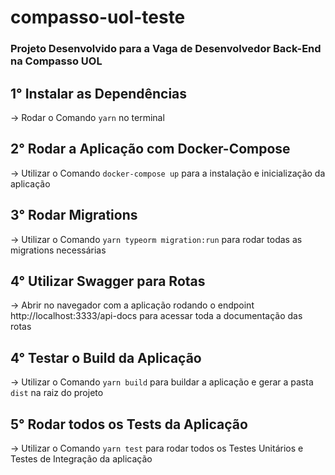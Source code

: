 # compasso-uol-teste

### Projeto Desenvolvido para a Vaga de Desenvolvedor Back-End na Compasso UOL

## 1° Instalar as Dependências
-> Rodar o Comando `yarn` no terminal

## 2° Rodar a Aplicação com Docker-Compose
-> Utilizar o Comando `docker-compose up` para a instalação e inicialização da aplicação 

## 3° Rodar Migrations
-> Utilizar o Comando `yarn typeorm migration:run` para rodar todas as migrations necessárias

## 4° Utilizar Swagger para Rotas
-> Abrir no navegador com a aplicação rodando o endpoint http://localhost:3333/api-docs para acessar toda a documentação das rotas

## 4° Testar o Build da Aplicação
-> Utilizar o Comando `yarn build` para buildar a aplicação e gerar a pasta `dist` na raiz do projeto

## 5° Rodar todos os Tests da Aplicação
-> Utilizar o Comando `yarn test` para rodar todos os Testes Unitários e Testes de Integração da aplicação
